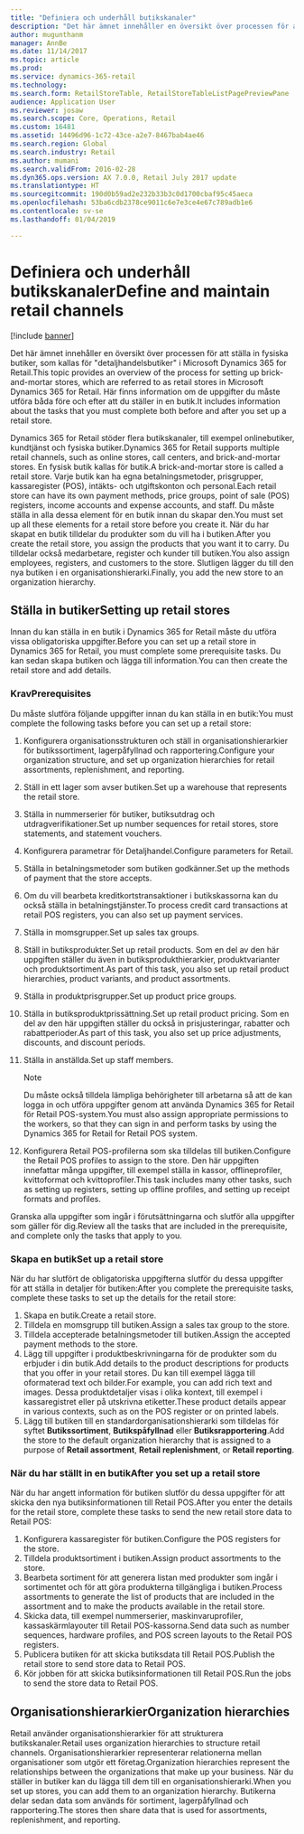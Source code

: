 ```yaml
---
title: "Definiera och underhåll butikskanaler"
description: "Det här ämnet innehåller en översikt över processen för att ställa in fysiska butiker, som kallas för \"detaljhandelsbutiker\" i Microsoft Dynamics 365 for Retail. Här finns information om de uppgifter du måste utföra båda före och efter att du ställer in en butik."
author: mugunthanm
manager: AnnBe
ms.date: 11/14/2017
ms.topic: article
ms.prod: 
ms.service: dynamics-365-retail
ms.technology: 
ms.search.form: RetailStoreTable, RetailStoreTableListPagePreviewPane
audience: Application User
ms.reviewer: josaw
ms.search.scope: Core, Operations, Retail
ms.custom: 16481
ms.assetid: 14496d96-1c72-43ce-a2e7-8467bab4ae46
ms.search.region: Global
ms.search.industry: Retail
ms.author: mumani
ms.search.validFrom: 2016-02-28
ms.dyn365.ops.version: AX 7.0.0, Retail July 2017 update
ms.translationtype: HT
ms.sourcegitcommit: 190d0b59ad2e232b33b3c0d1700cbaf95c45aeca
ms.openlocfilehash: 53ba6cdb2378ce9011c6e7e3ce4e67c789adb1e6
ms.contentlocale: sv-se
ms.lasthandoff: 01/04/2019

---
```


# <a name="define-and-maintain-retail-channels"></a><span data-ttu-id="570d7-104">Definiera och underhåll butikskanaler</span><span class="sxs-lookup"><span data-stu-id="570d7-104">Define and maintain retail channels</span></span>

[!include [banner](includes/banner.md)]

<span data-ttu-id="570d7-105">Det här ämnet innehåller en översikt över processen för att ställa in fysiska butiker, som kallas för "detaljhandelsbutiker" i Microsoft Dynamics 365 for Retail.</span><span class="sxs-lookup"><span data-stu-id="570d7-105">This topic provides an overview of the process for setting up brick-and-mortar stores, which are referred to as retail stores in Microsoft Dynamics 365 for Retail.</span></span> <span data-ttu-id="570d7-106">Här finns information om de uppgifter du måste utföra båda före och efter att du ställer in en butik.</span><span class="sxs-lookup"><span data-stu-id="570d7-106">It includes information about the tasks that you must complete both before and after you set up a retail store.</span></span>

<span data-ttu-id="570d7-107">Dynamics 365 for Retail stöder flera butikskanaler, till exempel onlinebutiker, kundtjänst och fysiska butiker.</span><span class="sxs-lookup"><span data-stu-id="570d7-107">Dynamics 365 for Retail supports multiple retail channels, such as online stores, call centers, and brick-and-mortar stores.</span></span> <span data-ttu-id="570d7-108">En fysisk butik kallas för butik.</span><span class="sxs-lookup"><span data-stu-id="570d7-108">A brick-and-mortar store is called a retail store.</span></span> <span data-ttu-id="570d7-109">Varje butik kan ha egna betalningsmetoder, prisgrupper, kassaregister (POS), intäkts- och utgiftskonton och personal.</span><span class="sxs-lookup"><span data-stu-id="570d7-109">Each retail store can have its own payment methods, price groups, point of sale (POS) registers, income accounts and expense accounts, and staff.</span></span> <span data-ttu-id="570d7-110">Du måste ställa in alla dessa element för en butik innan du skapar den.</span><span class="sxs-lookup"><span data-stu-id="570d7-110">You must set up all these elements for a retail store before you create it.</span></span> <span data-ttu-id="570d7-111">När du har skapat en butik tilldelar du produkter som du vill ha i butiken.</span><span class="sxs-lookup"><span data-stu-id="570d7-111">After you create the retail store, you assign the products that you want it to carry.</span></span> <span data-ttu-id="570d7-112">Du tilldelar också medarbetare, register och kunder till butiken.</span><span class="sxs-lookup"><span data-stu-id="570d7-112">You also assign employees, registers, and customers to the store.</span></span> <span data-ttu-id="570d7-113">Slutligen lägger du till den nya butiken i en organisationshierarki.</span><span class="sxs-lookup"><span data-stu-id="570d7-113">Finally, you add the new store to an organization hierarchy.</span></span>

## <a name="setting-up-retail-stores"></a><span data-ttu-id="570d7-114">Ställa in butiker</span><span class="sxs-lookup"><span data-stu-id="570d7-114">Setting up retail stores</span></span>

<span data-ttu-id="570d7-115">Innan du kan ställa in en butik i Dynamics 365 for Retail måste du utföra vissa obligatoriska uppgifter.</span><span class="sxs-lookup"><span data-stu-id="570d7-115">Before you can set up a retail store in Dynamics 365 for Retail, you must complete some prerequisite tasks.</span></span> <span data-ttu-id="570d7-116">Du kan sedan skapa butiken och lägga till information.</span><span class="sxs-lookup"><span data-stu-id="570d7-116">You can then create the retail store and add details.</span></span>

### <a name="prerequisites"></a><span data-ttu-id="570d7-117">Krav</span><span class="sxs-lookup"><span data-stu-id="570d7-117">Prerequisites</span></span>

<span data-ttu-id="570d7-118">Du måste slutföra följande uppgifter innan du kan ställa in en butik:</span><span class="sxs-lookup"><span data-stu-id="570d7-118">You must complete the following tasks before you can set up a retail store:</span></span>

1. <span data-ttu-id="570d7-119">Konfigurera organisationsstrukturen och ställ in organisationshierarkier för butikssortiment, lagerpåfyllnad och rapportering.</span><span class="sxs-lookup"><span data-stu-id="570d7-119">Configure your organization structure, and set up organization hierarchies for retail assortments, replenishment, and reporting.</span></span>
2. <span data-ttu-id="570d7-120">Ställ in ett lager som avser butiken.</span><span class="sxs-lookup"><span data-stu-id="570d7-120">Set up a warehouse that represents the retail store.</span></span>
3. <span data-ttu-id="570d7-121">Ställa in nummerserier för butiker, butiksutdrag och utdragverifikationer.</span><span class="sxs-lookup"><span data-stu-id="570d7-121">Set up number sequences for retail stores, store statements, and statement vouchers.</span></span>
4. <span data-ttu-id="570d7-122">Konfigurera parametrar för Detaljhandel.</span><span class="sxs-lookup"><span data-stu-id="570d7-122">Configure parameters for Retail.</span></span>
5. <span data-ttu-id="570d7-123">Ställa in betalningsmetoder som butiken godkänner.</span><span class="sxs-lookup"><span data-stu-id="570d7-123">Set up the methods of payment that the store accepts.</span></span>
6. <span data-ttu-id="570d7-124">Om du vill bearbeta kreditkortstransaktioner i butikskassorna kan du också ställa in betalningstjänster.</span><span class="sxs-lookup"><span data-stu-id="570d7-124">To process credit card transactions at retail POS registers, you can also set up payment services.</span></span>
7. <span data-ttu-id="570d7-125">Ställa in momsgrupper.</span><span class="sxs-lookup"><span data-stu-id="570d7-125">Set up sales tax groups.</span></span>
8. <span data-ttu-id="570d7-126">Ställ in butiksprodukter.</span><span class="sxs-lookup"><span data-stu-id="570d7-126">Set up retail products.</span></span> <span data-ttu-id="570d7-127">Som en del av den här uppgiften ställer du även in butiksprodukthierarkier, produktvarianter och produktsortiment.</span><span class="sxs-lookup"><span data-stu-id="570d7-127">As part of this task, you also set up retail product hierarchies, product variants, and product assortments.</span></span>
9. <span data-ttu-id="570d7-128">Ställa in produktprisgrupper.</span><span class="sxs-lookup"><span data-stu-id="570d7-128">Set up product price groups.</span></span>
10. <span data-ttu-id="570d7-129">Ställa in butiksproduktprissättning.</span><span class="sxs-lookup"><span data-stu-id="570d7-129">Set up retail product pricing.</span></span> <span data-ttu-id="570d7-130">Som en del av den här uppgiften ställer du också in prisjusteringar, rabatter och rabattperioder.</span><span class="sxs-lookup"><span data-stu-id="570d7-130">As part of this task, you also set up price adjustments, discounts, and discount periods.</span></span>
11. <span data-ttu-id="570d7-131">Ställa in anställda.</span><span class="sxs-lookup"><span data-stu-id="570d7-131">Set up staff members.</span></span>

    > [!NOTE]
    > <span data-ttu-id="570d7-132">Du måste också tilldela lämpliga behörigheter till arbetarna så att de kan logga in och utföra uppgifter genom att använda Dynamics 365 for Retail för Retail POS-system.</span><span class="sxs-lookup"><span data-stu-id="570d7-132">You must also assign appropriate permissions to the workers, so that they can sign in and perform tasks by using the Dynamics 365 for Retail for Retail POS system.</span></span>

12. <span data-ttu-id="570d7-133">Konfigurera Retail POS-profilerna som ska tilldelas till butiken.</span><span class="sxs-lookup"><span data-stu-id="570d7-133">Configure the Retail POS profiles to assign to the store.</span></span> <span data-ttu-id="570d7-134">Den här uppgiften innefattar många uppgifter, till exempel ställa in kassor, offlineprofiler, kvittoformat och kvittoprofiler.</span><span class="sxs-lookup"><span data-stu-id="570d7-134">This task includes many other tasks, such as setting up registers, setting up offline profiles, and setting up receipt formats and profiles.</span></span>

<span data-ttu-id="570d7-135">Granska alla uppgifter som ingår i förutsättningarna och slutför alla uppgifter som gäller för dig.</span><span class="sxs-lookup"><span data-stu-id="570d7-135">Review all the tasks that are included in the prerequisite, and complete only the tasks that apply to you.</span></span>

### <a name="set-up-a-retail-store"></a><span data-ttu-id="570d7-136">Skapa en butik</span><span class="sxs-lookup"><span data-stu-id="570d7-136">Set up a retail store</span></span>

<span data-ttu-id="570d7-137">När du har slutfört de obligatoriska uppgifterna slutför du dessa uppgifter för att ställa in detaljer för butiken:</span><span class="sxs-lookup"><span data-stu-id="570d7-137">After you complete the prerequisite tasks, complete these tasks to set up the details for the retail store:</span></span>

1. <span data-ttu-id="570d7-138">Skapa en butik.</span><span class="sxs-lookup"><span data-stu-id="570d7-138">Create a retail store.</span></span>
2. <span data-ttu-id="570d7-139">Tilldela en momsgrupp till butiken.</span><span class="sxs-lookup"><span data-stu-id="570d7-139">Assign a sales tax group to the store.</span></span>
3. <span data-ttu-id="570d7-140">Tilldela accepterade betalningsmetoder till butiken.</span><span class="sxs-lookup"><span data-stu-id="570d7-140">Assign the accepted payment methods to the store.</span></span>
4. <span data-ttu-id="570d7-141">Lägg till uppgifter i produktbeskrivningarna för de produkter som du erbjuder i din butik.</span><span class="sxs-lookup"><span data-stu-id="570d7-141">Add details to the product descriptions for products that you offer in your retail stores.</span></span> <span data-ttu-id="570d7-142">Du kan till exempel lägga till oformaterad text och bilder.</span><span class="sxs-lookup"><span data-stu-id="570d7-142">For example, you can add rich text and images.</span></span> <span data-ttu-id="570d7-143">Dessa produktdetaljer visas i olika kontext, till exempel i kassaregistret eller på utskrivna etiketter.</span><span class="sxs-lookup"><span data-stu-id="570d7-143">These product details appear in various contexts, such as on the POS register or on printed labels.</span></span>
5. <span data-ttu-id="570d7-144">Lägg till butiken till en standardorganisationshierarki som tilldelas för syftet **Butikssortiment**, **Butikspåfyllnad** eller **Butiksrapportering**.</span><span class="sxs-lookup"><span data-stu-id="570d7-144">Add the store to the default organization hierarchy that is assigned to a purpose of **Retail assortment**, **Retail replenishment**, or **Retail reporting**.</span></span>

### <a name="after-you-set-up-a-retail-store"></a><span data-ttu-id="570d7-145">När du har ställt in en butik</span><span class="sxs-lookup"><span data-stu-id="570d7-145">After you set up a retail store</span></span>

<span data-ttu-id="570d7-146">När du har angett information för butiken slutför du dessa uppgifter för att skicka den nya butiksinformationen till Retail POS.</span><span class="sxs-lookup"><span data-stu-id="570d7-146">After you enter the details for the retail store, complete these tasks to send the new retail store data to Retail POS:</span></span>

1. <span data-ttu-id="570d7-147">Konfigurera kassaregister för butiken.</span><span class="sxs-lookup"><span data-stu-id="570d7-147">Configure the POS registers for the store.</span></span>
2. <span data-ttu-id="570d7-148">Tilldela produktsortiment i butiken.</span><span class="sxs-lookup"><span data-stu-id="570d7-148">Assign product assortments to the store.</span></span>
3. <span data-ttu-id="570d7-149">Bearbeta sortiment för att generera listan med produkter som ingår i sortimentet och för att göra produkterna tillgängliga i butiken.</span><span class="sxs-lookup"><span data-stu-id="570d7-149">Process assortments to generate the list of products that are included in the assortment and to make the products available in the retail store.</span></span>
4. <span data-ttu-id="570d7-150">Skicka data, till exempel nummerserier, maskinvaruprofiler, kassaskärmlayouter till Retail POS-kassorna.</span><span class="sxs-lookup"><span data-stu-id="570d7-150">Send data such as number sequences, hardware profiles, and POS screen layouts to the Retail POS registers.</span></span>
5. <span data-ttu-id="570d7-151">Publicera butiken för att skicka butiksdata till Retail POS.</span><span class="sxs-lookup"><span data-stu-id="570d7-151">Publish the retail store to send store data to Retail POS.</span></span>
6. <span data-ttu-id="570d7-152">Kör jobben för att skicka butiksinformationen till Retail POS.</span><span class="sxs-lookup"><span data-stu-id="570d7-152">Run the jobs to send the store data to Retail POS.</span></span>

## <a name="organization-hierarchies"></a><span data-ttu-id="570d7-153">Organisationshierarkier</span><span class="sxs-lookup"><span data-stu-id="570d7-153">Organization hierarchies</span></span>

<span data-ttu-id="570d7-154">Retail använder organisationshierarkier för att strukturera butikskanaler.</span><span class="sxs-lookup"><span data-stu-id="570d7-154">Retail uses organization hierarchies to structure retail channels.</span></span> <span data-ttu-id="570d7-155">Organisationshierarkier representerar relationerna mellan organisationer som utgör ett företag.</span><span class="sxs-lookup"><span data-stu-id="570d7-155">Organization hierarchies represent the relationships between the organizations that make up your business.</span></span> <span data-ttu-id="570d7-156">När du ställer in butiker kan du lägga till dem till en organisationshierarki.</span><span class="sxs-lookup"><span data-stu-id="570d7-156">When you set up stores, you can add them to an organization hierarchy.</span></span> <span data-ttu-id="570d7-157">Butikerna delar sedan data som används för sortiment, lagerpåfyllnad och rapportering.</span><span class="sxs-lookup"><span data-stu-id="570d7-157">The stores then share data that is used for assortments, replenishment, and reporting.</span></span>

